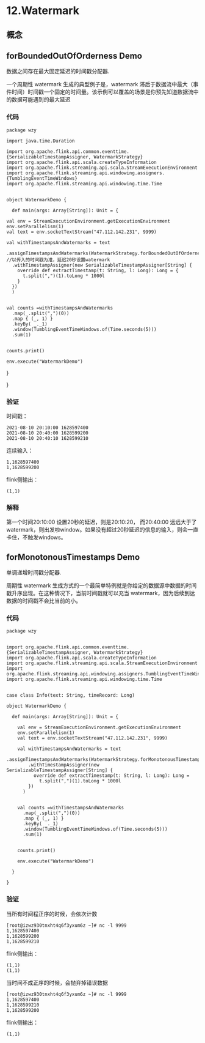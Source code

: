 # 12.Watermark

## 概念


## forBoundedOutOfOrderness Demo

数据之间存在最大固定延迟的时间戳分配器.

一个周期性 watermark 生成的典型例子是，watermark 滞后于数据流中最大（事件时间）时间戳一个固定的时间量。该示例可以覆盖的场景是你预先知道数据流中的数据可能遇到的最大延迟

### 代码

	package wzy
	
	import java.time.Duration
	
	import org.apache.flink.api.common.eventtime.{SerializableTimestampAssigner, WatermarkStrategy}
	import org.apache.flink.api.scala.createTypeInformation
	import org.apache.flink.streaming.api.scala.StreamExecutionEnvironment
	import org.apache.flink.streaming.api.windowing.assigners.{TumblingEventTimeWindows}
	import org.apache.flink.streaming.api.windowing.time.Time
	
	
	object WatermarkDemo {
	
	  def main(args: Array[String]): Unit = {

    val env = StreamExecutionEnvironment.getExecutionEnvironment
    env.setParallelism(1)
    val text = env.socketTextStream("47.112.142.231", 9999)

    val withTimestampsAndWatermarks = text
      .assignTimestampsAndWatermarks(WatermarkStrategy.forBoundedOutOfOrderness(Duration.ofSeconds(20)) //以传入的时间戳为准，延迟20秒设置watermark
      .withTimestampAssigner(new SerializableTimestampAssigner[String] {
        override def extractTimestamp(t: String, l: Long): Long = {
          t.split(",")(1).toLong * 1000l
        }
      })
      )


    val counts =withTimestampsAndWatermarks
      .map(_.split(",")(0))
      .map { (_, 1) }
      .keyBy( _._1)
      .window(TumblingEventTimeWindows.of(Time.seconds(5)))
      .sum(1)


    counts.print()

    env.execute("WatermarkDemo")

  }

}

### 验证

时间戳：

	2021-08-10 20:10:00 1628597400
	2021-08-10 20:40:00 1628599200
	2021-08-10 20:40:10 1628599210
	

连续输入：

	1,1628597400
	1,1628599200
	
flink侧输出：

	(1,1)
	
### 解释

第一个时间20:10:00 设置20秒的延迟，则是20:10:20， 而20:40:00 远远大于了watermark，则出发啦window。如果没有超过20秒延迟的信息的输入，则会一直卡住，不触发windows。


## forMonotonousTimestamps Demo

单调递增时间戳分配器.

周期性 watermark 生成方式的一个最简单特例就是你给定的数据源中数据的时间戳升序出现。在这种情况下，当前时间戳就可以充当 watermark，因为后续到达数据的时间戳不会比当前的小。


### 代码

	package wzy
	
	
	import org.apache.flink.api.common.eventtime.{SerializableTimestampAssigner, WatermarkStrategy}
	import org.apache.flink.api.scala.createTypeInformation
	import org.apache.flink.streaming.api.scala.StreamExecutionEnvironment
	import org.apache.flink.streaming.api.windowing.assigners.TumblingEventTimeWindows
	import org.apache.flink.streaming.api.windowing.time.Time
	
	
	case class Info(text: String, timeRecord: Long)
	
	object WatermarkDemo {
	
	  def main(args: Array[String]): Unit = {
	
	    val env = StreamExecutionEnvironment.getExecutionEnvironment
	    env.setParallelism(1)
	    val text = env.socketTextStream("47.112.142.231", 9999)
	
	    val withTimestampsAndWatermarks = text
	      .assignTimestampsAndWatermarks(WatermarkStrategy.forMonotonousTimestamps()
	        .withTimestampAssigner(new SerializableTimestampAssigner[String] {
	          override def extractTimestamp(t: String, l: Long): Long =
	            t.split(",")(1).toLong * 1000l
	        })
	      )
	
	
	    val counts =withTimestampsAndWatermarks
	      .map(_.split(",")(0))
	      .map { (_, 1) }
	      .keyBy( _._1)
	      .window(TumblingEventTimeWindows.of(Time.seconds(5)))
	      .sum(1)
	
	
	    counts.print()
	
	    env.execute("WatermarkDemo")
	
	  }
	
	}

### 验证

当所有时间程正序的时候，会依次计数

	[root@izwz930tnxht4q6f3yxum6z ~]# nc -l 9999
	1,1628597400
	1,1628599200
	1,1628599210

flink侧输出：
	
	(1,1)
	(1,1)
	
	
当时间不成正序的时候，会抛弃掉错误数据


	[root@izwz930tnxht4q6f3yxum6z ~]# nc -l 9999
	1,1628597400
	1,1628599210
	1,1628599200

flink侧输出：	
	
	(1,1)